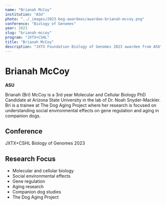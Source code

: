 ```yaml
---
name: "Brianah McCoy"
institution: "ASU"
photo: "../_images/2023-bog-awardees/awardee-brianah-mccoy.png"
conference: "Biology of Genomes"
year: 2023
slug: "brianah-mccoy"
program: "JXTX+CSHL"
title: "Brianah McCoy"
description: "JXTX Foundation Biology of Genomes 2023 awardee from ASU"
---
```


# Brianah McCoy

**ASU**

Brianah (Bri) McCoy is a 3rd year Molecular and Cellular Biology PhD Candidate at Arizona State University in the lab of Dr. Noah Snyder-Mackler. Bri is a trainee at The Dog Aging Project where her research is focused on understanding social environmental effects on gene regulation and aging in companion dogs.

## Conference
JXTX+CSHL Biology of Genomes 2023

## Research Focus
- Molecular and cellular biology
- Social environmental effects
- Gene regulation
- Aging research
- Companion dog studies
- The Dog Aging Project